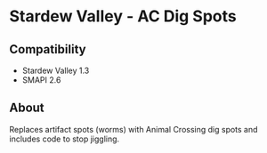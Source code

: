 # Stardew Valley - AC Dig Spots

## Compatibility

* Stardew Valley 1.3
* SMAPI 2.6

## About

Replaces artifact spots (worms) with Animal Crossing dig spots and includes code to stop jiggling.